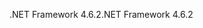 <span data-ttu-id="08307-101">.NET Framework 4.6.2</span><span class="sxs-lookup"><span data-stu-id="08307-101">.NET Framework 4.6.2</span></span>